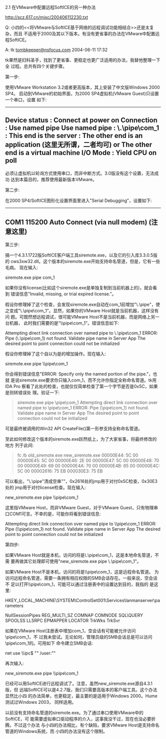 2.1 在VMware中配置远程SoftICE的另一种办法

http://scz.617.cn/misc/200406112230.txt

Q: 小四的<<将VMware与SoftICE基于网络的远程调试功能相结合>>还是太复杂，而且
   不适用于2000及其以下版本。有没有更省事的办法在VMware中配置远程SoftICE。

A: tk <tombkeeper@nsfocus.com> 2004-06-11 17:32

tk果然是妇科圣手，找到了更省事、更稳定也更广泛适用的办法，我替他整理一下全
过程。总共有四个关键步骤。

第一步:

使用VMware Workstation 3.2或者更高版本，其上安装了中文版Windows 2000 SP4。
启动到VMware的初始界面，为2000 SP4虚拟机(VMware Guest)只设置一个串口，设置
如下:

--------------------------------------------------------------------------
Device status  : Connect at power on
Connection     : Use named pipe
Use named pipe : \\.\pipe\com_1
               : This end is the server
               : The other end is an application (这里无所谓，二者均可)
                 or
                 The other end is a virtual machine
I/O Mode       : Yield CPU on poll
--------------------------------------------------------------------------

必须让虚拟机以轮询方式使用串口，而非中断方式。3.0版没有这个设置，无法成功
达到本篇目的，推荐使用最新版本VMware。

第二步:

在2000 SP4/SoftICE图形化设置界面里进入"Serial Debugging"，设置如下:

--------------------------------------------------------------------------
COM1
115200
Auto Connect (via null modem) (注意这里)
--------------------------------------------------------------------------

第三步:

搞一个4.3.1.1722版SoftICE客户端工具siremote.exe，以及它的引入库3.3.0.5版的
cws3xw32.dll。这个版本的siremote.exe开始支持命名管道，但是，它有一些毛病。
现在输入:

siremote.exe pipe com_1

如果你没有license(比如这个siremote.exe是单独复制到当前机器上的)，就会看到
错误信息"Invalid, missing, or trial expired license."。

假设你修理掉了这个检查，会发现siremote.exe自动在com_1前增加"\\.\pipe\"，使
之变成"\\.\pipe\com_1"。显然，如果你的VMware Host就是当前机器，这样没有问
题。可既然想远程调试，很可能VMware Host不是当前机器，而是网络上另一台机器，
此时我们需要的是"\\<target>\pipe\com_1"。错误信息如下:

Attempting direct link connection over named pipe to \\.\pipe\com_1
ERROR:  Pipe (\\.\pipe\com_1) not found.  Validate pipe name in Server App
The desired point to point connection could not be initialized

假设你修理掉了这个自以为是的增加操作。现在输入:

siremote.exe pipe \\<target>\pipe\com_1

你会得到错误信息"ERROR: Specify only the named portion of the pipe."，也就
是说siremote.exe要求你只输入com_1，而不允许你指定全称命名管道。tk用IDA Pro
察看了此处的检查，也就仅仅简单检查了第一个字节是否是0x5C，如果是则转错误处
理。验证一下:

> siremote.exe pipe <target>\pipe\com_1
Attempting direct link connection over named pipe to <target>\pipe\com_1
ERROR:  Pipe (<target>\pipe\com_1) not found.  Validate pipe name in Server App
The desired point to point connection could not be initialized

可是最终被调用的Win32 API CreateFile()第一形参支持全称命名管道。

至此如何修改这个版本的siremote.exe跃然纸上，为了大家省事，将最终修改的地方
列于此间:

> fc /b old_siremote.exe new_siremote.exe
00000E44: 5C 00
00000E45: 5C 00
00000E46: 2E 00
00000E47: 5C 00
00000E48: 70 00
00000E49: 69 00
00000E4A: 70 00
00000E4B: 65 00
00000E4C: 5C 00
00002616: 75 EB
000030E3: 75 EB

可以看出，"\\.\pipe\"清成空串""，0x2616处的jmp用于对付0x5C检查，0x30E3处的
jmp用于对付license检查。现在输入:

new_siremote.exe pipe \\<target>\pipe\com_1

这里<target>指VMware Host，而非VMware Guest，对于VMware Guest，只有物理串
口COM1可言。不幸的是，可能你将看到错误信息:

Attempting direct link connection over named pipe to \\<target>\pipe\com_1
ERROR:  Pipe (\\<target>\pipe\com_1) not found.  Validate pipe name in Server App
The desired point to point connection could not be initialized

第四步:

如果VMware Host就是本机，访问的将是\\.\pipe\com_1，这是本地命名管道，不需
要再做其它处理即可使用"new_siremote.exe pipe \\.\pipe\com_1"。

如果VMware Host不是本机，访问的将是\\<target>\pipe\com_1，这是远程命名管道。
为访问远程命名管道，需要一条拥有相应权限的SMB会话存在。一般来说，空会话不
足以打开\\<target>\pipe\com_1，可能可以通过注册表中的设置达到目的，我指的
是这里:

HKEY_LOCAL_MACHINE\SYSTEM\ControlSet001\Services\lanmanserver\parameters

NullSessionPipes    REG_MULTI_SZ    COMNAP
                                    COMNODE
                                    SQL\QUERY
                                    SPOOLSS
                                    LLSRPC
                                    EPMAPPER
                                    LOCATOR
                                    TrkWks
                                    TrkSvr

如果在VMware Host注册表中增加com_1，空会话有可能被允许访问\pipe\com_1，不
过我未尝试。无论如何，管理员级的SMB会话总是可以访问\pipe\com_1的。可用如下
命令建立SMB会话:

net use \\<target>\ipc$ "<password>" /user:"<username>"

再次输入:

new_siremote.exe pipe \\<target>\pipe\com_1

已经可以用SoftICE进行远程调试了。注意，虽然new_siremote.exe源自4.3.1版，但
远端SoftICE可以是4.2.7版，我们只需要高版本的客户端工具。这个办法显然比小四
的办法简单，也更稳定，最主要的是适用于Windows 2000。Hume测试过Windows 2003，
同样适用。

以前没有支持命名管道的siremote.exe。为了通过串口使用VMware中的SoftICE，可
能需要虚拟串口驱动程序的介入，这事我没干过，现在也没必要折腾。不过这个办法
与小四的办法相比，有个缺陷，要求VMware Host是支持命名管道的Windows系统，而
小四的办法没有这个限制。
